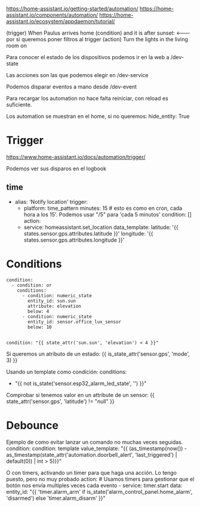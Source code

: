 https://home-assistant.io/getting-started/automation/
https://home-assistant.io/components/automation/
https://home-assistant.io/ecosystem/appdaemon/tutorial/

(trigger)    When Paulus arrives home
(condition)  and it is after sunset:     <--- por si queremos poner filtros al trigger
(action)     Turn the lights in the living room on

Para conocer el estado de los dispositivos podemos ir en la web a /dev-state

Las acciones son las que podemos elegir en /dev-service

Podemos disparar eventos a mano desde /dev-event


Para recargar los automation no hace falta reiniciar, con reload es suficiente.

Los automation se muestran en el home, si no queremos:
hide_entity: True


# Trigger
https://www.home-assistant.io/docs/automation/trigger/

Podemos ver sus disparos en el logbook

## time
- alias: 'Notify location'
  trigger:
    - platform: time_pattern
      minutes: 15  # esto es como en cron, cada hora a los 15'. Podemos usar "/5" para 'cada 5 minutos'
  condition: []
  action:
    - service: homeassistant.set_location
      data_template:
        latitude: '{{ states.sensor.gps.attributes.latitude }}'
        longitude: '{{ states.sensor.gps.attributes.longitude }}'



# Conditions
    condition:
      - condition: or
        conditions:
          - condition: numeric_state
            entity_id: sun.sun
            attribute: elevation
            below: 4
          - condition: numeric_state
            entity_id: sensor.office_lux_sensor
            below: 10


    condition: "{{ state_attr('sun.sun', 'elevation') < 4 }}"

Si queremos un atributo de un estado:
{{ is_state_attr('sensor.gps', 'mode', 3) }}

Usando un template como condición:
conditions:
- "{{ not is_state('sensor.esp32_alarm_led_state', '') }}"

Comprobar si tenemos valor en un attribute de un sensor:
{{ state_attr('sensor.gps', 'latitude') != "null" }}



# Debounce
Ejemplo de como evitar lanzar un comando no muchas veces seguidas.
condition:
    condition: template
    value_template: "{{ (as_timestamp(now()) - as_timestamp(state_attr('automation.doorbell_alert', 'last_triggered') | default(0)) | int > 5)}}"


O con timers, activando un timer para que haga una acción. Lo tengo puesto, pero no muy probado
  action:
    # Usamos timers para gestionar que el botón nos envía multiples veces cada evento
    - service: timer.start
      data:
        entity_id: "{{ 'timer.alarm_arm' if is_state('alarm_control_panel.home_alarm', 'disarmed') else 'timer.alarm_disarm' }}"

